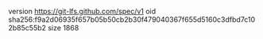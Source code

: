 version https://git-lfs.github.com/spec/v1
oid sha256:f9a2d06935f657b05b50cb2b30f479040367f655d5160c3dfbd7c102b85c55b2
size 1868
